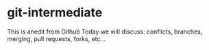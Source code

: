 # git-intermediate

This is anedit from Github
Today we will discuss: conflicts, branches, merging, pull requests, forks, etc...

